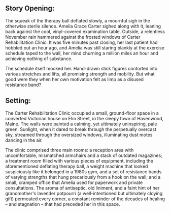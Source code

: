 ## Story Opening:

The squeak of the therapy ball deflated slowly, a mournful sigh in the otherwise sterile silence. Amelia Grace Carter sighed along with it, leaning back against the cool, vinyl-covered examination table. Outside, a relentless November rain hammered against the frosted windows of Carter Rehabilitation Clinic. It was five minutes past closing, her last patient had hobbled out an hour ago, and Amelia was still staring blankly at the exercise schedule taped to the wall, her mind churning a million miles an hour and achieving nothing of substance.

The schedule itself mocked her. Hand-drawn stick figures contorted into various stretches and lifts, all promising strength and mobility. But what good were they when her own motivation felt as limp as a disused resistance band?

## Setting:

The Carter Rehabilitation Clinic occupied a small, ground-floor space in a converted Victorian house on Elm Street, in the sleepy town of Havenwood, Maine. The walls were painted a calming, yet ultimately uninspiring, pale green. Sunlight, when it dared to break through the perpetually overcast sky, streamed through the oversized windows, illuminating dust motes dancing in the air.

The clinic comprised three main rooms: a reception area with uncomfortable, mismatched armchairs and a stack of outdated magazines; a treatment room filled with various pieces of equipment, including the aforementioned deflating therapy ball, a weight machine that looked suspiciously like it belonged in a 1980s gym, and a set of resistance bands of varying strengths that hung precariously from a hook on the wall; and a small, cramped office that Amelia used for paperwork and private consultations. The aroma of antiseptic, old liniment, and a faint hint of her grandmother's lavender potpourri (a well-intentioned but ultimately cloying gift) permeated every corner, a constant reminder of the decades of healing – and stagnation – that had preceded her in this space.

